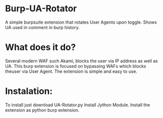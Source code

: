 # Burp-UA-Rotator
A simple burpsuite extension that rotates User Agents upon toggle. Shows UA used in comment in burp history. 

# What does it do?
Several modern WAF such Akami, blocks the user via IP address as well as UA. This burp extension is focused on bypassing WAFs which blocks theuser via User Agent. The extension is simple and easy to use.

# Instalation:
To install just download UA-Rotator.py
Install Jython Module.
Install the extension as python burp extension.
